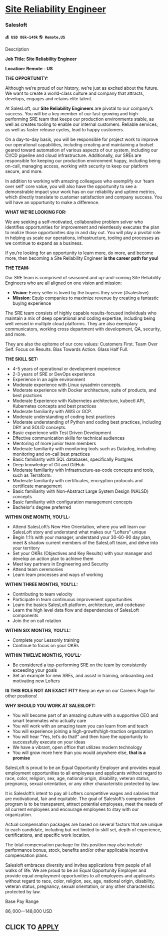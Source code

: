 # [Site Reliability Engineer](https://www.remotewlb.com/apply/site-reliability-engineer-92273)  
### Salesloft  
#### `💰 USD 86k~148k` `🌎 Remote,US`  

Description

**Job Title: Site Reliability Engineer**

**Location: Remote - US**

**THE OPPORTUNITY:**

Although we’re proud of our history, we’re just as excited about the future. We want to create a world-class culture and company that attracts, develops, engages and retains elite talent.

At SalesLoft, our **Site Reliability Engineers** are pivotal to our company’s success. You will be a key member of our fast-growing and high-performing SRE team that keeps our production environments stable, as well as creates tooling to enable our internal customers. Reliable services, as well as faster release cycles, lead to happy customers.

On a day-to-day basis, you will be responsible for project work to improve our operational capabilities, including creating and maintaining a toolset geared toward automation of various aspects of our system, including our CI/CD pipeline and cloud infrastructure. Additionally, our SREs are responsible for keeping our production environment happy, including being on-call, managing access, working with security to keep our platform secure, and more.

In addition to working with amazing colleagues who exemplify our ‘team over self’ core value, you will also have the opportunity to see a demonstrable impact your work has on our reliability and uptime metrics, which directly translate to customer satisfaction and company success. You will have an opportunity to make a difference.  
  

**WHAT WE’RE LOOKING FOR:**

We are seeking a self-motivated, collaborative problem solver who identifies opportunities for improvement and relentlessly executes the plan to realize those opportunities day in and day out. You will play a pivotal role in helping us scale our operations, infrastructure, tooling and processes as we continue to expand as a business.

If you’re looking for an opportunity to learn more, do more, and become more, then becoming a Site Reliability Engineer **is the career path for you!**

**THE TEAM:**

Our SRE team is comprised of seasoned and up-and-coming Site Reliability Engineers who are all aligned on one vision and mission:

  * **Vision:** Every seller is loved by the buyers they serve (#saleslove)
  * **Mission:** Equip companies to maximize revenue by creating a fantastic buying experience

The SRE team consists of highly capable results-focused individuals who maintain a mix of deep operational and coding expertise, including being well versed in multiple cloud platforms. They are also exemplary communicators, working cross department with development, QA, security, and more.

They are also the epitome of our core values: Customers First. Team Over Self. Focus on Results. Bias Towards Action. Glass Half Full.

**THE SKILL SET:**

  * 4-5 years of operational or development experience
  * 2-3 years of SRE or DevOps experience
  * Experience in an agile environment
  * Moderate experience with Linux sysadmin concepts.
  * Moderate experience with Docker architecture, suite of products, and best practices
  * Moderate Experience with Kubernetes architecture, kubectl API, Kubernetes concepts and best practices
  * Moderate familiarity with AWS or GCP.
  * Moderate understanding of coding best practices
  * Moderate understanding of Python and coding best practices, including DRY and SOLID concepts. 
  * Basic experience with Test Driven Development
  * Effective communication skills for technical audiences
  * Mentoring of more junior team members
  * Moderate familiarity with monitoring tools such as Datadog, including monitoring and on-call best practices
  * Basic familiarity with SQL databases, specifically Postgres
  * Deep knowledge of Git and GitHub
  * Moderate familiarity with Infrastructure-as-code concepts and tools, such as Terraform.
  * Moderate familiarity with certificates, encryption protocols and certificate management
  * Basic familiarity with Non-Abstract Large System Design (NALSD) concepts
  * Basic familiarity with configuration management concepts
  * Bachelor's degree preferred

**WITHIN ONE MONTH, YOU’LL:**

  * Attend SalesLoft’s New Hire Orientation, where you will learn our SalesLoft story and understand what makes our “Lofters” unique 
  * Begin 1:1’s with your manager, understand your 30-60-90 day plan, meet & shadow current members of the SalesLoft team, and delve into your territory 
  * Set your OKRs (Objectives and Key Results) with your manager and develop an action plan to achieve them
  * Meet key partners in Engineering and Security
  * Attend team ceremonies
  * Learn team processes and ways of working

**WITHIN THREE MONTHS, YOU’LL:**

  * Contributing to team velocity
  * Participate in team continuous improvement opportunities
  * Learn the basics SalesLoft platform, architecture, and codebase
  * Learn the high level data flow and dependencies of SalesLoft components
  * Join the on call rotation

**WITHIN SIX MONTHS, YOU’LL:**

  * Complete your Lessonly training
  * Continue to focus on your OKRs

**WITHIN TWELVE MONTHS, YOU’LL:**

  * Be considered a top-performing SRE on the team by consistently exceeding your goals 
  * Set an example for new SREs, and assist in training, onboarding and motivating new Lofters

**IS THIS ROLE NOT AN EXACT FIT?** Keep an eye on our Careers Page for other positions!

**WHY SHOULD YOU WORK AT SALESLOFT:**

  * You will become part of an amazing culture with a supportive CEO and smart teammates who actually care
  * You will work with an amazing team you can learn from and teach
  * You will experience joining a high-growth/high-traction organization
  * You will hear “Yes, let’s do that!” and then have the opportunity to successfully execute on your ideas
  * We have a vibrant, open office that utilizes modern technology
  * You will grow more here than you would anywhere else, **that is a promise**

SalesLoft is proud to be an Equal Opportunity Employer and provides equal employment opportunities to all employees and applicants without regard to race, color, religion, sex, age, national origin, disability, veteran status, pregnancy, sexual orientation, or any other characteristic protected by law.

It is Salesloft’s intent to pay all Lofters competitive wages and salaries that are motivational, fair and equitable. The goal of Salesloft’s compensation program is to be transparent, attract potential employees, meet the needs of all current employees and encourage employees to stay with our organization.

Actual compensation packages are based on several factors that are unique to each candidate, including but not limited to skill set, depth of experience, certifications, and specific work location.  
  
The total compensation package for this position may also include performance bonus, stock, benefits and/or other applicable incentive compensation plans.  
  
Salesloft embraces diversity and invites applications from people of all walks of life. We are proud to be an Equal Opportunity Employer and provide equal employment opportunities to all employees and applicants without regard to race, color, religion, sex, age, national origin, disability, veteran status, pregnancy, sexual orientation, or any other characteristic protected by law.  

Base Pay Range

$86,000—$148,000 USD

  
## CLICK TO [APPLY](https://www.remotewlb.com/apply/site-reliability-engineer-92273)

